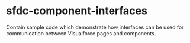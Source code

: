 sfdc-component-interfaces
=========================

Contain sample code which demonstrate how interfaces can be used for communication between Visualforce pages and components.
